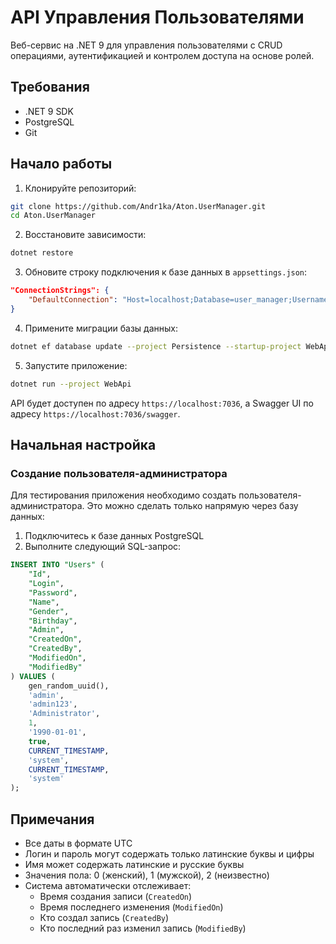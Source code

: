 # API Управления Пользователями

Веб-сервис на .NET 9 для управления пользователями с CRUD операциями, аутентификацией и контролем доступа на основе ролей.

## Требования

- .NET 9 SDK
- PostgreSQL
- Git

## Начало работы

1. Клонируйте репозиторий:
```bash
git clone https://github.com/Andr1ka/Aton.UserManager.git
cd Aton.UserManager
```

2. Восстановите зависимости:
```bash
dotnet restore
```

3. Обновите строку подключения к базе данных в `appsettings.json`:
```json
"ConnectionStrings": {
    "DefaultConnection": "Host=localhost;Database=user_manager;Username=your_username;Password=your_password"
}
```

4. Примените миграции базы данных:
```bash
dotnet ef database update --project Persistence --startup-project WebApi
```

5. Запустите приложение:
```bash
dotnet run --project WebApi
```

API будет доступен по адресу `https://localhost:7036`, а Swagger UI по адресу `https://localhost:7036/swagger`.

## Начальная настройка

### Создание пользователя-администратора

Для тестирования приложения необходимо создать пользователя-администратора. Это можно сделать только напрямую через базу данных:

1. Подключитесь к базе данных PostgreSQL
2. Выполните следующий SQL-запрос:
```sql
INSERT INTO "Users" (
    "Id", 
    "Login", 
    "Password", 
    "Name", 
    "Gender", 
    "Birthday", 
    "Admin", 
    "CreatedOn", 
    "CreatedBy", 
    "ModifiedOn", 
    "ModifiedBy"
) VALUES (
    gen_random_uuid(),
    'admin',
    'admin123',
    'Administrator',
    1,
    '1990-01-01',
    true,
    CURRENT_TIMESTAMP,
    'system',
    CURRENT_TIMESTAMP,
    'system'
);
```

## Примечания

- Все даты в формате UTC
- Логин и пароль могут содержать только латинские буквы и цифры
- Имя может содержать латинские и русские буквы
- Значения пола: 0 (женский), 1 (мужской), 2 (неизвестно)
- Система автоматически отслеживает:
  - Время создания записи (`CreatedOn`)
  - Время последнего изменения (`ModifiedOn`)
  - Кто создал запись (`CreatedBy`)
  - Кто последний раз изменил запись (`ModifiedBy`)


